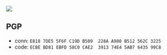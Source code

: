 <a href="https://github.com/vaygr"><img src="https://vaygr.net/github/"/></a>

## PGP

- conn: `E818 7DE5 5F6F C19D B509  228A A980 B512 562C 3225`
- code: `ECBE BD81 EBFD 58C0 CAE2  3913 74E4 5AB7 6435 99C8`
